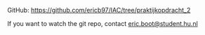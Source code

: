 GitHub: https://github.com/ericb97/IAC/tree/praktijkopdracht_2

If you want to watch the git repo, contact eric.boot@student.hu.nl